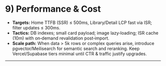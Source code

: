 # 9) Performance & Cost
- **Targets:** Home TTFB (SSR) ≤ 500ms, Library/Detail LCP fast via ISR; filter updates ≤ 300ms.
- **Tactics:** DB indexes; small card payload; image lazy‑loading; ISR cache (10m) with on‑demand revalidation post‑import.
- **Scale path:** When data > 5k rows or complex queries arise, introduce pgvector/Meilisearch for semantic search and reranking. Keep Vercel/Supabase tiers minimal until CTR & traffic justify upgrades.

---
